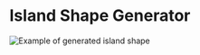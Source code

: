 # Island Shape Generator

![Example of generated island shape](/examples/000_.jpg?raw=true "Examples image")
